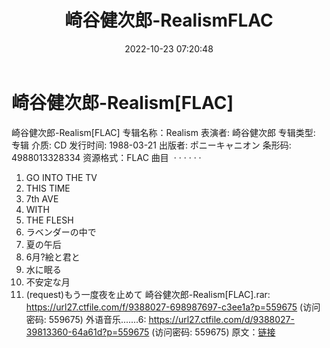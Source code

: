 ﻿---
title: 崎谷健次郎-RealismFLAC
date: 2022-10-23 07:20:48
categories: 外语音乐
tags: 外语音乐
---
# 崎谷健次郎-Realism[FLAC]

崎谷健次郎-Realism[FLAC]
专辑名称：Realism
表演者: 崎谷健次郎
专辑类型: 专辑
介质: CD
发行时间: 1988-03-21
出版者: ポニーキャニオン
条形码: 4988013328334
资源格式：FLAC
曲目  · · · · · ·
1. GO INTO THE TV
2. THIS TIME
3. 7th AVE
4. WITH
5. THE FLESH
6. ラベンダーの中で
7. 夏の午后
8. 6月?絵と君と
9. 水に眠る
10. 不安定な月
11. (request)もう一度夜を止めて
崎谷健次郎-Realism[FLAC].rar: https://url27.ctfile.com/f/9388027-698987697-c3ee1a?p=559675
(访问密码: 559675)
外语音乐.......6: https://url27.ctfile.com/d/9388027-39813360-64a61d?p=559675
(访问密码: 559675)
原文：[链接](https://blog.sina.com.cn/s/blog_1647c7e7601030zzq.html)